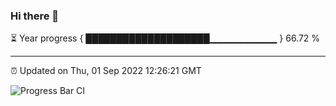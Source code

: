 ### Hi there 👋

⏳ Year progress { ████████████████████▁▁▁▁▁▁▁▁▁▁ } 66.72 %

---

⏰ Updated on Thu, 01 Sep 2022 12:26:21 GMT

![Progress Bar CI](https://github.com/liununu/liununu/workflows/Progress%20Bar%20CI/badge.svg)
